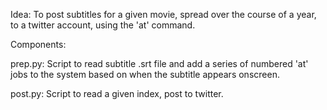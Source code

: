 Idea: To post subtitles for a given movie, spread over the course of a year, to a twitter account, using the 'at' command. 

Components: 

prep.py: Script to read subtitle .srt file and add a series of numbered 'at' jobs to the system based on when the subtitle appears onscreen. 

post.py: Script to read a given index, post to twitter. 